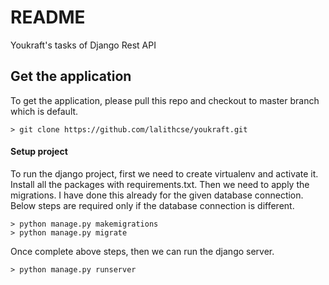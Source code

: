 # README #

Youkraft's tasks of Django Rest API


## Get the application ##
To get the application, please pull this repo and checkout to master branch 
which is default. 

    > git clone https://github.com/lalithcse/youkraft.git
    
#### Setup project

To run the django project, first we need to create virtualenv and 
activate it. Install all the packages with requirements.txt. Then we 
need to apply the migrations. 
I have done this already for the given database connection. Below steps are 
required only if the database connection is different.

    > python manage.py makemigrations
    > python manage.py migrate
    
Once complete above steps, then we can run the django server.
 
    > python manage.py runserver
